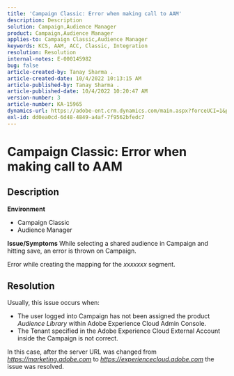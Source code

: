 ```yaml
---
title: 'Campaign Classic: Error when making call to AAM'
description: Description
solution: Campaign,Audience Manager
product: Campaign,Audience Manager
applies-to: Campaign Classic,Audience Manager
keywords: KCS, AAM, ACC, Classic, Integration
resolution: Resolution
internal-notes: E-000145982
bug: false
article-created-by: Tanay Sharma .
article-created-date: 10/4/2022 10:13:15 AM
article-published-by: Tanay Sharma .
article-published-date: 10/4/2022 10:20:47 AM
version-number: 3
article-number: KA-15965
dynamics-url: https://adobe-ent.crm.dynamics.com/main.aspx?forceUCI=1&pagetype=entityrecord&etn=knowledgearticle&id=a5fa2f27-cd43-ed11-bba2-0022480868ff
exl-id: dd0ea0cd-6d48-4849-a4af-7f9562bfedc7
---
```

# Campaign Classic: Error when making call to AAM

## Description

<b>Environment</b>
- Campaign Classic
- Audience Manager



<b>Issue/Symptoms</b>
While selecting a shared audience in Campaign and hitting save, an error is thrown on Campaign.

Error while creating the mapping for the *xxxxxxx* segment.


## Resolution


Usually, this issue occurs when:

- The user logged into Campaign has not been assigned the product *Audience Library* within Adobe Experience Cloud Admin Console.
- The Tenant specified in the Adobe Experience Cloud External Account inside the Campaign is not correct.


In this case, after the server URL was changed from *https://marketing.adobe.com* to *https://experiencecloud.adobe.com* the issue was resolved.
